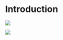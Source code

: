 # Introduction

![](https://frontendmasters.com/books/front-end-handbook/2017/images/web-tech-employed.jpg)


![](https://frontendmasters.com/books/front-end-handbook/2017/images/front-end-skills.png)